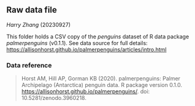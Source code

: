 ## Raw data file

*Harry Zhang* (20230927)

This folder holds a CSV copy of the *penguins* dataset of R data package *palmerpenguins* (v0.1.1). See data source for full details: <https://allisonhorst.github.io/palmerpenguins/articles/intro.html>

### Data reference

> Horst AM, Hill AP, Gorman KB (2020). palmerpenguins: Palmer Archipelago (Antarctica) penguin data. R package version 0.1.0. <https://allisonhorst.github.io/palmerpenguins/>. doi: 10.5281/zenodo.3960218.
